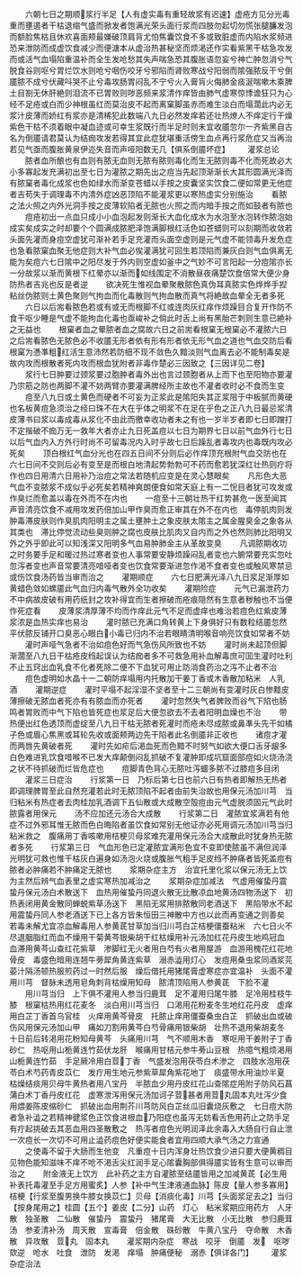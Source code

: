 <!-- { "loadSidebar": true } -->
　　六朝七日之期顺浆行半足【人有虚实毒有重轻故浆有迟速】虚疮方见分光毒重而壅遏者干枯退缩气盛而掀发者饱满光荣头面行浆而四肢勿起切勿慌张腿臁发泡而额脸焦枯且休欢喜面颊最嫌破顶肩背尤怕焦囊饮食不多或致脏虚而内陷水浆频进恐来泄防而成虚饮食减少而便溏本从虚治热甚秘坚而烦渇还作实看紫黑干枯急攻发而或活气血塌陷重温补而全生发呛愁其失声喘急恐其腹胀语忽妄兮神亡肿忽消兮气脱食谷则呕兮胃烂饮水则呛兮咽伤咬牙兮邪陷而肾败寒战兮阳弱而隂强脓反干兮倒靥脓不成兮伏藏呌哭不止兮毒攻肠胃闷乱不宁兮火入膏肓火侮肺金痰涎喘嗽木乘脾土目劄无休肝絶则泪流不已胃败则哕恶频来浆清作痒皆由肺气虚寒惊悸谵狂只为心经不足疮或白而少神根虽红而莫治皮不起而离窠脚虽赤而难生淡白而塌濶此内必无浆汁皮薄而娇红有浆亦是清稀犯此数端八九日必然发痒若还壮热燎人不痒定行干燥紫色干枯不须着眼中凝血迹或可幸生浆既行而半足时则未宜收靥忽尔一齐紫黑自古名为倒靥请君莫认为结痂攻发若得其宜此症犹堪重活傍生血点再行浆危症又当再治若见气亟而腹胀黄泉伊迩失音而声哑阳数无几【俱系倒靥坏症】
　　灌浆总论
　　脓者血所酿也有血则有脓无血则无脓有脓则毒化而生无脓则毒不化而死故必大小多寡起发充满初出至七日为灌脓之期先出之痘当先起顶渐渐长大其形圆满光泽而有脓窠者毒化成浆也色如绿水而渐变苍蜡以手按之皮囊坚实饮食二便如常更无他症者吉苟失于调理毒不内清外症凶恶顶陷不能灌浆更以寒热虚实分别施治
　　看脓之法火照之内外光洞手按之皮薄软陷者无脓也火照之而内暗手按之而如鼓者有脓也
　　痘疮初出一点血只成小小血泡起发则渐长大血化成水为水泡至水泡转作脓泡始成实矣成实之时却要个个圆满成脓肥泽饱满脚根红活色如苍蜡则可以刻期而收敛若头面先灌而身痘空虚犹可渐补若手足充灌而头面空虚则是元气虚不能领毒升发危症也急看脓窠血聚无他症则大补气血必俟灌满犹可回生若顶陷而兼灰白则气血俱离无能为矣痘六七日隂中之阳尽发于外内则空虚如釜中之气妙不可言阳起一分痘隂亦长一分故浆以渐而黄根下红晕亦以渐而如线围定不消散昼夜痛楚饮食倍常大便少身防热者吉兆也反是者逆
　　欲决死生惟视血晕聚散脓色真伪耳真脓实色烨烨手揑粘丝伪脓则土黄色聚则气拘血而化毒散则气拘血散而真气将絶故血晕全无者多死
　　六日以后耑看脓色若或有或无而根脚不红或连肉灰红痒作烦躁目合复开作防不食干呕少睡是气虚不能拘血化毒也亟峻补之倘此时舌上尚有黑胎芒刺则生意已絶补之无益也
　　根窠者血之晕脓者血之腐故六日之前耑看根窠无根窠必不灌脓六日之后耑看脓色无脓色必不收靥无形者依有形有形者依无形气血之道也气血交防后看根窠为慿凖粗红活生意沛然若防细不现不敛色久黯淡则气血离去必不能制毒矣是故内攻而根散者死内攻而根血犹附者非毒作楚必三因致之【三因详见二卷】
　　浆行七日肿要过颈浆要过胞肿者毒外出也言过颈胞者从上而下也至阳物亦要灌乃宗筋之防也两脚不灌不妨两臂亦要灌满脾经所主故也不灌者收时必不食而生变
　　痘至八九日或土黄色而硬者不可妄为正浆此是隂阳失其正浆阻于中板腻而黄硬也名板黄痘急须治之经曰珠不在大在乎体之明浆不在足在乎色之正八九日最忌浆清皮薄书曰浆以毒成毒从浆化不由此而徼幸收功者未之有也一岁半岁者即七日即蹭打不定揩破不痂万无一救年大者亦止九日死盖痘以七日为期界七日以前气血外行七日以后气血内入方外行时尚不可留毒况内入时乎故七日后躁乱者毒攻内也毒既内攻必死矣
　　顶白根红气血分光也在四五日间不分则后必作痒顶充根附气血交防也在六七日间不交则后必有变至是而根白地清起势勃勃可不药而愈若犹深红壮热则疔将作也四日用清六日用补乃治痘之常法若随机应变是在灵心慧眼矣
　　凡形色大恶气血不变脓浆不成似乎必死矣若精神爽朗便食如常天庭上有一二恱目者犹可攻发或作臭烂而愈盖以毒在外而不在内也
　　一痘至十三朝壮热干红势甚危一医至闻其声音清亮饮食不减用攻发药倍加山甲作臭而愈正审其在外不在内也　毒停肌肉则发肿毒滞皮肤则作臭肌肉阳明主之属土壅肿土之象皮肤太隂主之属金腥臭金之象各从其类也　滞比停觉流动些臭则肿之腐也皮肤比肌肉又自内而之外也然则肺比阳明又外之外乎即此可以知浅深又阳明多气血易肿肺金主从革故变臭
　　凡调脓期收功之时务要手足和暖过热过寒者变也人事常要安静烦躁闷乱者变也六腑常要充实忽吐忽泻者变也声音常要清亮喑哑者变也饮食常要渐进忽作渇不食者变也或触风寒禁忌或伤饮食汤药皆当审而治之
　　灌期顺症
　　六七日肥满光泽八九日浆足渐厚如黄蜡色敛如螺靥此气血归内毒气散外全功收矣
　　灌期险症
　　元气已漏泄药力不中病故皮破有用药纸封之攻补得宜而生者擦破而疮痕隠然有生意者秽触也不当便作死症看
　　皮薄浆清厚薄不均而作痒此元气不足而虚痒也难治若痘色红紫皮薄浆浓是血热实痒也易治
　　灌时脓已充满口角转黄上下身俱好只有数粒结靥忽然平伏脓反铺开口臭恶心眼白小毒已归内不治若眼睛清明喉音响亮饮食如常者不妨
　　灌时声哑气急者不治如痘色好而气急伤风所致也不妨
　　灌时尚未起顶但脚渐濶至八九日干枯疮皮绉起误认为结痂者多不可救急用补血解毒庶可囬生灌时吐利不止五窍出血乳食不化者死除二便不下血犹可用止防消食药治之泻不止者不治
　　痘色虚明如水晶十一二朝防痒塌用内托散加干姜丁香或木香散加粘米　人乳　酒
　　灌期逆症
　　灌时平塌不起淫湿不坚者至十二三朝尚有变灌时灰白惨黯皮薄擦破无脓血者死亦有有脓血而亦死者
　　灌时忽然失气者脾败而谷气下陷也肠鸣者胃败而中气下陷也皆死症也浆足后大便忽欲去不去者阳明血燥也不治
　　带热便出红色透顶而虚绽至八九日干枯无脓者死灌时而疮未尽成脓或鼻凖头先干如橘子色或眉心焦黑或耳轮先收或面颊两边先干陷者此名倒靥非正收也
　　诸痘才灌而两唇先黄破者死
　　灌时先如疟后渇血死而色黯不时努气如欲大便口舌牙龈多白色难进乳饮食唶喉不已发大痒颠倒闷乱抓破不复灌肿即成坑窟面部痘如火烧汤浇之状不待抓破而烂皆危症也
　　痘脚青色背心无脓吐泻蜖多脓不过膝痘多目闭
　　灌浆三日症治
　　行浆第一日　乃标后第七日也前六日有热者即解热无热者即调理脾胃至此自然充灌若此时无脓顶陷不起者由前失治故也用保元汤加川芎　当归粘米有热症者去肉桂加乳酒调下五仙散或大成散空殻痘由元气虚脱须固元气此时脓露者用保元
　　汤不应加还元汤合大成散
　　行浆第二日　灌脓宜浆满若有他症不过外邪耳惟无脓而色白晦陷者虽饮食如常别无他证亦必死用调元汤加川芎当归粘米救之　腹痛用丁香咳嗽用桔梗贝母浆难充灌用保元汤合大成散此时犹身热无脓者多死
　　行浆第三日　气血形色已定灌脓宜满形色宜不变即使脓虽不满但润泽光明犹可救也惟干枯灰白遍身如汤泡火烧或腹胀气粗手足皮绉不肿痛者皆死盖痘有脓者必肿痛若不肿痛定无脓也
　　浆期杂症主方　治宜托里化浆以保元汤无上饮为主然后辨气血表里之虚实寒热加减治之
　　浆期杂症加减法　气虚用催蛰丹震蛰丹保元汤白术散送下　血热用催蛰丹同退火散无比散凉血地黄汤四物汤送下　初热表闭用黄金散同蝉蜕紫草汤送下　黑陷无浆用排脓散同老酒送下　黑陷带水不起用震蛰丹同人参老酒送下已上各方皆朱恒田三神散中方也以此而再变通之则善矣　若毒未解尤宜凉血解毒用人参黄茋甘草加当归川芎白芷桔梗僵蚕粘米　六七日火不尽退胭脂红而血不燥用干菊黄芩银柴胡干红枯燥用补元汤加红花丹皮生地鸡冠血　血滞用黄芩山查红花紫草　渗脚红无火者用白芍有火者用屋游　血游用槐花红花地骨皮　毒盛色暗用连翘牛蒡犀角黄连紫草　溺赤澁用灯心　发痘用桑虫浆同酒浆芫荽汁隔汤顿热服煎药过一时然后服　燥后借托用猪尾膏虚寒症亦宜温补　头面不灌用川芎　督脉未透用皂角刺背枯燥用知母　脓清顶陷用人参黄茋　下脸不灌
　　用川芎当归　上下俱不灌用人参当归鹿茸　足不灌用归尾牛膝　足冷用桂枝牛膝　根窠枯热用红花麦冬　淡白用川芎当归　口渇用花粉麦冬生地红花丹皮　虚痒用白芷丁香首乌官桂　火痒用黄芩骨皮　托脓止痒用僵蚕桑虫白芷　抓破出血或破伤风用保元汤加山甲　痛如刀割用黄芩白芍骨痛用银柴胡　壮热不退用柴胡麦冬　十日前后转渇用花粉知母黄芩　头痛用川芎　气不顺用木香　寒呕用干姜附子丁香砂仁　热呕用山栀黄连竹茹伏龙肝　喉痛用甘桔元参牛蒡山豆根　热噫气粗烦渇用山栀黄连竹茹　手足厥冷用白荳丁香　气盛发泡用茯苓白术渗之　四肢水泡用茯苓白术芍药青皮苡仁　发疔用生地元参紫草犀角紫花地丁　痰盛带水用油炒半夏　枯燥结痰用贝母牛黄热者用八宝丹　半脓血少用丹皮红花山查隂症用附子防风石菖蒲白术丁香丹皮红花　虚寒泄泻用保元汤加诃子荳甚者用荳丸固本丸吐泻少食用煨姜陈皮缩砂仁　抓破出血用荆芥川芎防风白芷丝瓜旧囊烧灰敷之　七日痘大防者急补澁之若精神徤浆色正饮食进根血乃阳症也虽泻无妨看舌色用药止之防手足有疔起挑破去其恶血用四圣散敷之　热泻者痘色光明润泽此余毒入大肠自行自止泄一次痘长一次切不可用止澁药痘色好便实能食者宜用四顺大承气汤之力宣通
　　之使毒不留于大肠而生他变　凡重痘十日内浑身壮热饮食少进只要大便黄稠目见物色能知滋味不痒不呛不渇舌尖红润手足心隂囊胸部俱得靥实皆有生意可以审而治之
　　附金液无上饮方　此补药之主方自灌脓至结靥皆用之加减黄茋【必生用补表托毒灌至手足方用蜜炙】人参【补中气生津液通血脉】陈皮【量人参多寡用】桔梗【行浆至腹男换牛膝女换苡仁】贝母【消痰化毒】川芎【头面浆足去之】当归【按身尾用之】桂圆【五个】姜皮【二分】山药　灯心　粘米浆期应用药方　人牙散　独圣散　二仙散　催蛰丹　震蛰丹　猪尾膏　大无比散　小无比散　参归鹿茸汤　参麦清补汤　周天散　宣毒膏　倍金散　硃砂散　牛黄八宝丹　夺命散　木香散　异攻散　荳丸　固本丸
　　灌浆期内杂症　寒战　咬牙　倒靥　发　呕哕欬逆　呛水　吐食　泄防　发渇　痒塌　肿痛便秘　溺赤【俱详各门】
　　灌浆杂症治法
